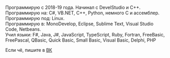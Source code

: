 Программирую с 2018-19 года. Начинал с DevelStudio и C++.  
Программирую на: C#, VB.NET, C++, Python, немного C и ассемблер.  
Программирую под: Linux.  
Программирую в: MonoDevelop, Eclipse, Sublime Text, Visual Studio Code, Netbeans.  
Учил языки: F#, Java, J#, JavaScript, TypeScript, Ruby, Fortran, FreeBasic, FreePascal, QBasic, Quick Basic, Small Basic, Visual Basic, Delphi, PHP  
  
Если чё, пишите в [ВК](https://vk.com/fanatscoc174)
